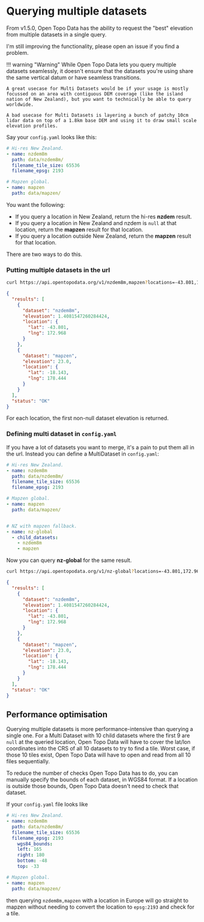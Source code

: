 # Querying multiple datasets

From v1.5.0, Open Topo Data has the ability to request the "best" elevation from multiple datasets in a single query.

I'm still improving the functionality, please open an issue if you find a problem.

!!! warning "Warning"
    While Open Topo Data lets you query multiple datasets seamlessly, it doesn't ensure that the datasets you're using share the same vertical datum or have seamless transitions.

    A great usecase for Multi Datasets would be if your usage is mostly focussed on an area with contiguous DEM coverage (like the island nation of New Zealand), but you want to technically be able to query worldwide. 

    A bad usecase for Multi Datasets is layering a bunch of patchy 10cm lidar data on top of a 1.8km base DEM and using it to draw small scale elevation profiles.


Say your `config.yaml` looks like this:


```yaml
# Hi-res New Zealand.
- name: nzdem8m
  path: data/nzdem8m/
  filename_tile_size: 65536
  filename_epsg: 2193

# Mapzen global.
- name: mapzen
  path: data/mapzen/
```


You want the following:

* If you query a location in New Zealand, return the hi-res **nzdem** result.
* If you query a location in New Zealand and nzdem is `null` at that location, return the **mapzen** result for that location.
* If you query a location outside New Zealand, return the **mapzen** result for that location.


There are two ways to do this.


### Putting multiple datasets in the url

```bash
curl https://api.opentopodata.org/v1/nzdem8m,mapzen?locations=-43.801,172.968|-18.143,178.444
```

```json
{
  "results": [
    {
      "dataset": "nzdem8m", 
      "elevation": 1.4081547260284424, 
      "location": {
        "lat": -43.801, 
        "lng": 172.968
      }
    }, 
    {
      "dataset": "mapzen", 
      "elevation": 23.0, 
      "location": {
        "lat": -18.143, 
        "lng": 178.444
      }
    }
  ], 
  "status": "OK"
}
```

For each location, the first non-null dataset elevation is returned.


### Defining multi dataset in `config.yaml`

If you have a lot of datasets you want to merge, it's a pain to put them all in the url. Instead you can define a MultiDataset in `config.yaml`:



```yaml
# Hi-res New Zealand.
- name: nzdem8m
  path: data/nzdem8m/
  filename_tile_size: 65536
  filename_epsg: 2193

# Mapzen global.
- name: mapzen
  path: data/mapzen/


# NZ with mapzen fallback.
- name: nz-global
  - child_datasets:
  	- nzdem8m
  	- mapzen
```

Now you can query **nz-global** for the same result.

```bash
curl https://api.opentopodata.org/v1/nz-global?locations=-43.801,172.968|-18.143,178.444
```

```json
{
  "results": [
    {
      "dataset": "nzdem8m", 
      "elevation": 1.4081547260284424, 
      "location": {
        "lat": -43.801, 
        "lng": 172.968
      }
    }, 
    {
      "dataset": "mapzen", 
      "elevation": 23.0, 
      "location": {
        "lat": -18.143, 
        "lng": 178.444
      }
    }
  ], 
  "status": "OK"
}
```



## Performance optimisation

Querying multiple datasets is more performance-intensive than querying a single one. For a Multi Dataset with 10 child datasets where the first 9 are `null` at the queried location, Open Topo Data will have to cover the lat/lon coordinates into the CRS of all 10 datasets to try to find a tile. Worst case, if those 10 tiles exist, Open Topo Data will have to open and read from all 10 files sequentially.

To reduce the number of checks Open Topo Data has to do, you can manually specify the bounds of each dataset, in WGS84 format. If a location is outside those bounds, Open Topo Data doesn't need to check that dataset.

If your `config.yaml` file looks like

```yaml
# Hi-res New Zealand.
- name: nzdem8m
  path: data/nzdem8m/
  filename_tile_size: 65536
  filename_epsg: 2193
    wgs84_bounds:
    left: 165
    right: 180
    bottom: -48
    top: -33

# Mapzen global.
- name: mapzen
  path: data/mapzen/
```

then querying `nzdem8m,mapzen` with a location in Europe will go straight to mapzen without needing to convert the location to `epsg:2193` and check for a tile.